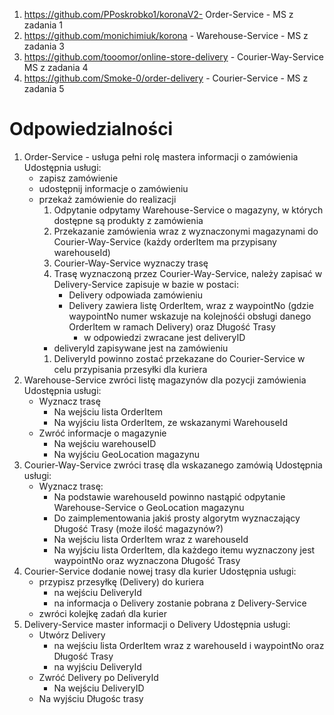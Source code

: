 1. https://github.com/PPoskrobko1/koronaV2- Order-Service - MS z zadania 1
1. https://github.com/monichimiuk/korona - Warehouse-Service - MS z zadania 3
1. https://github.com/tooomor/online-store-delivery - Courier-Way-Service MS z zadania 4
1. https://github.com/Smoke-0/order-delivery - Courier-Service - MS z zadania 5

# Odpowiedzialności
1. Order-Service - usługa pełni rolę mastera informacji o zamówienia
Udostępnia usługi:
	* zapisz zamówienie
	* udostępnij informacje o zamówieniu
	* przekaż zamówienie do realizacji
		1. Odpytanie odpytamy Warehouse-Service o magazyny, w których dostępne są produkty z zamówienia
	  1. Przekazanie zamówienia wraz z wyznaczonymi magazynami do Courier-Way-Service (każdy orderItem ma przypisany warehouseId)
		1. Courier-Way-Service wyznaczy trasę
		1. Trasę wyznaczoną przez Courier-Way-Service, należy zapisać w Delivery-Service zapisuje w bazie w postaci:
			  * Delivery odpowiada zamówieniu
			  * Delivery zawiera listę OrderItem, wraz z waypointNo (gdzie waypointNo numer wskazuje na kolejnośći obsługi danego OrderItem w ramach Delivery) oraz Długość Trasy
				* w odpowiedzi zwracane jest deliveryID
        * deliveryId zapisywane jest na zamówieniu
		1. DeliveryId powinno zostać przekazane do Courier-Service w celu przypisania przesyłki dla kuriera
1. Warehouse-Service zwróci listę magazynów dla pozycji zamówienia
  Udostępnia usługi:
    * Wyznacz trasę
      * Na wejściu lista OrderItem
      * Na wyjściu lista OrderItem, ze wskazanymi WarehouseId
    * Zwróć informacje o magazynie
      * Na wejściu warehouseID
      * Na wyjściu GeoLocation magazynu
1. Courier-Way-Service zwróci trasę dla wskazanego zamówią
   Udostępnia usługi:
     * Wyznacz trasę:
       * Na podstawie warehouseId powinno nastąpić odpytanie Warehouse-Service o GeoLocation magazynu
       * Do zaimplementowania jakiś prosty algorytm wyznaczający Długość Trasy (może ilość magazynów?)
       * Na wejściu lista OrderItem wraz z warehouseId 
       * Na wyjściu lista OrderItem, dla każdego itemu wyznaczony jest waypointNo oraz wyznaczona Długość Trasy     
1. Courier-Service dodanie nowej trasy dla kurier
  Udostępnia usługi:
    * przypisz przesyłkę (Delivery) do kuriera
      * na wejściu DeliveryId
      * na informacja o Delivery zostanie pobrana z Delivery-Service
    * zwróci kolejkę zadań dla kurier
1. Delivery-Service master informacji o Delivery
   Udostępnia usługi:
    * Utwórz Delivery
      * na wejściu lista OrderItem wraz z warehouseId i waypointNo oraz Długość Trasy
      * na wyjściu DeliveryId
    * Zwróć Delivery po DeliveryId
    	* Na wejściu DeliveryID
	* Na wyjściu Długośc trasy
